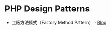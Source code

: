 # PHP Design Patterns



- 工廠方法模式（Factory Method Pattern） - [Blog](https://backend.devdon.com/archives/22)

